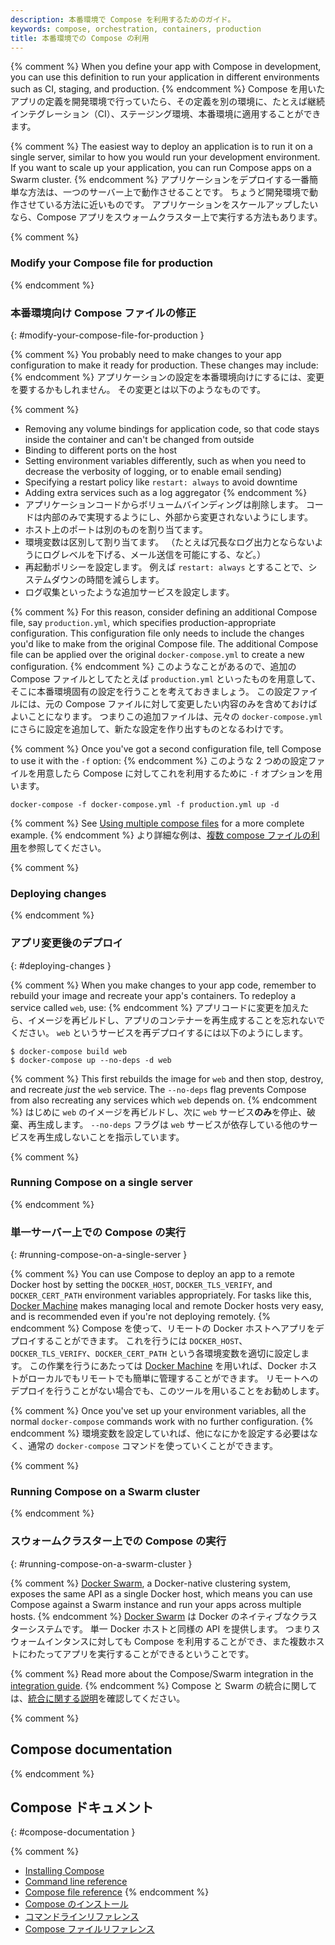 ```yaml
---
description: 本番環境で Compose を利用するためのガイド。
keywords: compose, orchestration, containers, production
title: 本番環境での Compose の利用
---
```


{% comment %}
When you define your app with Compose in development, you can use this
definition to run your application in different environments such as CI,
staging, and production.
{% endcomment %}
Compose を用いたアプリの定義を開発環境で行っていたら、その定義を別の環境に、たとえば継続インテグレーション（CI）、ステージング環境、本番環境に適用することができます。

{% comment %}
The easiest way to deploy an application is to run it on a single server,
similar to how you would run your development environment. If you want to scale
up your application, you can run Compose apps on a Swarm cluster.
{% endcomment %}
アプリケーションをデプロイする一番簡単な方法は、一つのサーバー上で動作させることです。
ちょうど開発環境で動作させている方法に近いものです。
アプリケーションをスケールアップしたいなら、Compose アプリをスウォームクラスター上で実行する方法もあります。

{% comment %}
### Modify your Compose file for production
{% endcomment %}
### 本番環境向け Compose ファイルの修正
{: #modify-your-compose-file-for-production }

{% comment %}
You probably need to make changes to your app configuration to make it ready for
production. These changes may include:
{% endcomment %}
アプリケーションの設定を本番環境向けにするには、変更を要するかもしれません。
その変更とは以下のようなものです。

{% comment %}
- Removing any volume bindings for application code, so that code stays inside
  the container and can't be changed from outside
- Binding to different ports on the host
- Setting environment variables differently, such as when you need to decrease the verbosity of
  logging, or to enable email sending)
- Specifying a restart policy like `restart: always` to avoid downtime
- Adding extra services such as a log aggregator
{% endcomment %}
- アプリケーションコードからボリュームバインディングは削除します。
  コードは内部のみで実現するようにし、外部から変更されないようにします。
- ホスト上のポートは別のものを割り当てます。
- 環境変数は区別して割り当てます。
  （たとえば冗長なログ出力とならないようにログレベルを下げる、メール送信を可能にする、など。）
- 再起動ポリシーを設定します。
  例えば `restart: always` とすることで、システムダウンの時間を減らします。
- ログ収集といったような追加サービスを設定します。

{% comment %}
For this reason, consider defining an additional Compose file, say
`production.yml`, which specifies production-appropriate
configuration. This configuration file only needs to include the changes you'd
like to make from the original Compose file. The additional Compose file
can be applied over the original `docker-compose.yml` to create a new configuration.
{% endcomment %}
このようなことがあるので、追加の Compose ファイルとしてたとえば `production.yml` といったものを用意して、そこに本番環境固有の設定を行うことを考えておきましょう。
この設定ファイルには、元の Compose ファイルに対して変更したい内容のみを含めておけばよいことになります。
つまりこの追加ファイルは、元々の `docker-compose.yml` にさらに設定を追加して、新たな設定を作り出すものとなるわけです。

{% comment %}
Once you've got a second configuration file, tell Compose to use it with the
`-f` option:
{% endcomment %}
このような 2 つめの設定ファイルを用意したら Compose に対してこれを利用するために `-f` オプションを用います。

    docker-compose -f docker-compose.yml -f production.yml up -d

{% comment %}
See [Using multiple compose files](extends.md#different-environments) for a more
complete example.
{% endcomment %}
より詳細な例は、[複数 compose ファイルの利用](extends.md#different-environments)を参照してください。

{% comment %}
### Deploying changes
{% endcomment %}
### アプリ変更後のデプロイ
{: #deploying-changes }

{% comment %}
When you make changes to your app code, remember to rebuild your image and
recreate your app's containers. To redeploy a service called
`web`, use:
{% endcomment %}
アプリコードに変更を加えたら、イメージを再ビルドし、アプリのコンテナーを再生成することを忘れないでください。
`web` というサービスを再デプロイするには以下のようにします。

    $ docker-compose build web
    $ docker-compose up --no-deps -d web

{% comment %}
This first rebuilds the image for `web` and then stop, destroy, and recreate
*just* the `web` service. The `--no-deps` flag prevents Compose from also
recreating any services which `web` depends on.
{% endcomment %}
はじめに `web` のイメージを再ビルドし、次に `web` サービス**のみ**を停止、破棄、再生成します。
`--no-deps` フラグは `web` サービスが依存している他のサービスを再生成しないことを指示しています。

{% comment %}
### Running Compose on a single server
{% endcomment %}
### 単一サーバー上での Compose の実行
{: #running-compose-on-a-single-server }

{% comment %}
You can use Compose to deploy an app to a remote Docker host by setting the
`DOCKER_HOST`, `DOCKER_TLS_VERIFY`, and `DOCKER_CERT_PATH` environment variables
appropriately. For tasks like this,
[Docker Machine](/machine/overview.md) makes managing local and
remote Docker hosts very easy, and is recommended even if you're not deploying
remotely.
{% endcomment %}
Compose を使って、リモートの Docker ホストへアプリをデプロイすることができます。
これを行うには `DOCKER_HOST`、`DOCKER_TLS_VERIFY`、`DOCKER_CERT_PATH` という各環境変数を適切に設定します。
この作業を行うにあたっては  [Docker Machine](/machine/overview.md) を用いれば、Docker ホストがローカルでもリモートでも簡単に管理することができます。
リモートへのデプロイを行うことがない場合でも、このツールを用いることをお勧めします。

{% comment %}
Once you've set up your environment variables, all the normal `docker-compose`
commands work with no further configuration.
{% endcomment %}
環境変数を設定していれば、他になにかを設定する必要はなく、通常の `docker-compose` コマンドを使っていくことができます。

{% comment %}
### Running Compose on a Swarm cluster
{% endcomment %}
### スウォームクラスター上での Compose の実行
{: #running-compose-on-a-swarm-cluster }

{% comment %}
[Docker Swarm](/swarm/overview.md), a Docker-native clustering
system, exposes the same API as a single Docker host, which means you can use
Compose against a Swarm instance and run your apps across multiple hosts.
{% endcomment %}
[Docker Swarm](/swarm/overview.md) は Docker のネイティブなクラスターシステムです。
単一 Docker ホストと同様の API を提供します。
つまりスウォームインタンスに対しても Compose を利用することができ、また複数ホストにわたってアプリを実行することができるということです。

{% comment %}
Read more about the Compose/Swarm integration in the
[integration guide](swarm.md).
{% endcomment %}
Compose と Swarm の統合に関しては、[統合に関する説明](swarm.md)を確認してください。

{% comment %}
## Compose documentation
{% endcomment %}
## Compose ドキュメント
{: #compose-documentation }

{% comment %}
- [Installing Compose](install.md)
- [Command line reference](./reference/index.md)
- [Compose file reference](compose-file.md)
{% endcomment %}
- [Compose のインストール](install.md)
- [コマンドラインリファレンス](./reference/index.md)
- [Compose ファイルリファレンス](compose-file.md)
